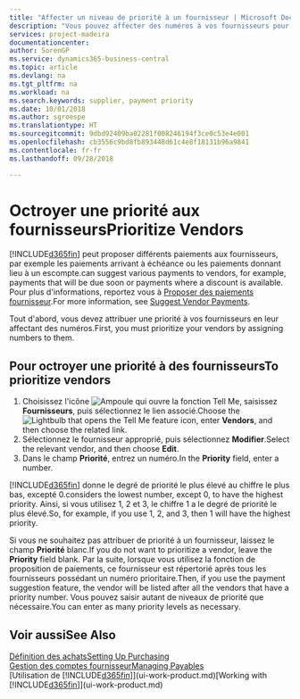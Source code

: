 ```yaml
---
title: "Affecter un niveau de priorité à un fournisseur | Microsoft Docs"
description: "Vous pouvez affecter des numéros à vos fournisseurs pour les classer par ordre de priorité et faciliter des propositions de paiement dans Business Central."
services: project-madeira
documentationcenter: 
author: SorenGP
ms.service: dynamics365-business-central
ms.topic: article
ms.devlang: na
ms.tgt_pltfrm: na
ms.workload: na
ms.search.keywords: supplier, payment priority
ms.date: 10/01/2018
ms.author: sgroespe
ms.translationtype: HT
ms.sourcegitcommit: 9dbd92409ba02281f008246194f3ce0c53e4e001
ms.openlocfilehash: cb3556c9bd8fb893448d61c4e8f18131b96a9841
ms.contentlocale: fr-fr
ms.lasthandoff: 09/28/2018

---
```

# <a name="prioritize-vendors"></a><span data-ttu-id="1e5ad-103">Octroyer une priorité aux fournisseurs</span><span class="sxs-lookup"><span data-stu-id="1e5ad-103">Prioritize Vendors</span></span>
[!INCLUDE[d365fin](includes/d365fin_md.md)] <span data-ttu-id="1e5ad-104">peut proposer différents paiements aux fournisseurs, par exemple les paiements arrivant à échéance ou les paiements donnant lieu à un escompte.</span><span class="sxs-lookup"><span data-stu-id="1e5ad-104">can suggest various payments to vendors, for example, payments that will be due soon or payments where a discount is available.</span></span> <span data-ttu-id="1e5ad-105">Pour plus d'informations, reportez vous à [Proposer des paiements fournisseur](payables-how-suggest-vendor-payments.md).</span><span class="sxs-lookup"><span data-stu-id="1e5ad-105">For more information, see [Suggest Vendor Payments](payables-how-suggest-vendor-payments.md).</span></span>

<span data-ttu-id="1e5ad-106">Tout d'abord, vous devez attribuer une priorité à vos fournisseurs en leur affectant des numéros.</span><span class="sxs-lookup"><span data-stu-id="1e5ad-106">First, you must prioritize your vendors by assigning numbers to them.</span></span>

## <a name="to-prioritize-vendors"></a><span data-ttu-id="1e5ad-107">Pour octroyer une priorité à des fournisseurs</span><span class="sxs-lookup"><span data-stu-id="1e5ad-107">To prioritize vendors</span></span>
1. <span data-ttu-id="1e5ad-108">Choisissez l'icône ![Ampoule qui ouvre la fonction Tell Me](media/ui-search/search_small.png "Dites-moi ce que vous voulez faire"), saisissez **Fournisseurs**, puis sélectionnez le lien associé.</span><span class="sxs-lookup"><span data-stu-id="1e5ad-108">Choose the ![Lightbulb that opens the Tell Me feature](media/ui-search/search_small.png "Tell me what you want to do") icon, enter **Vendors**, and then choose the related link.</span></span>
2. <span data-ttu-id="1e5ad-109">Sélectionnez le fournisseur approprié, puis sélectionnez **Modifier**.</span><span class="sxs-lookup"><span data-stu-id="1e5ad-109">Select the relevant vendor, and then choose **Edit**.</span></span>
3. <span data-ttu-id="1e5ad-110">Dans le champ **Priorité**, entrez un numéro.</span><span class="sxs-lookup"><span data-stu-id="1e5ad-110">In the **Priority** field, enter a number.</span></span>

[!INCLUDE[d365fin](includes/d365fin_md.md)] <span data-ttu-id="1e5ad-111">donne le degré de priorité le plus élevé au chiffre le plus bas, excepté 0.</span><span class="sxs-lookup"><span data-stu-id="1e5ad-111">considers the lowest number, except 0, to have the highest priority.</span></span> <span data-ttu-id="1e5ad-112">Ainsi, si vous utilisez 1, 2 et 3, le chiffre 1 a le degré de priorité le plus élevé.</span><span class="sxs-lookup"><span data-stu-id="1e5ad-112">So, for example, if you use 1, 2, and 3, then 1 will have the highest priority.</span></span>

<span data-ttu-id="1e5ad-113">Si vous ne souhaitez pas attribuer de priorité à un fournisseur, laissez le champ **Priorité** blanc.</span><span class="sxs-lookup"><span data-stu-id="1e5ad-113">If you do not want to prioritize a vendor, leave the **Priority** field blank.</span></span> <span data-ttu-id="1e5ad-114">Par la suite, lorsque vous utilisez la fonction de proposition de paiements, ce fournisseur est répertorié après tous les fournisseurs possédant un numéro prioritaire.</span><span class="sxs-lookup"><span data-stu-id="1e5ad-114">Then, if you use the payment suggestion feature, the vendor will be listed after all the vendors that have a priority number.</span></span> <span data-ttu-id="1e5ad-115">Vous pouvez saisir autant de niveaux de priorité que nécessaire.</span><span class="sxs-lookup"><span data-stu-id="1e5ad-115">You can enter as many priority levels as necessary.</span></span>

## <a name="see-also"></a><span data-ttu-id="1e5ad-116">Voir aussi</span><span class="sxs-lookup"><span data-stu-id="1e5ad-116">See Also</span></span>
[<span data-ttu-id="1e5ad-117">Définition des achats</span><span class="sxs-lookup"><span data-stu-id="1e5ad-117">Setting Up Purchasing</span></span>](purchasing-setup-purchasing.md)  
[<span data-ttu-id="1e5ad-118">Gestion des comptes fournisseur</span><span class="sxs-lookup"><span data-stu-id="1e5ad-118">Managing Payables</span></span>](payables-manage-payables.md)  
<span data-ttu-id="1e5ad-119">[Utilisation de [!INCLUDE[d365fin](includes/d365fin_md.md)]](ui-work-product.md)</span><span class="sxs-lookup"><span data-stu-id="1e5ad-119">[Working with [!INCLUDE[d365fin](includes/d365fin_md.md)]](ui-work-product.md)</span></span>

